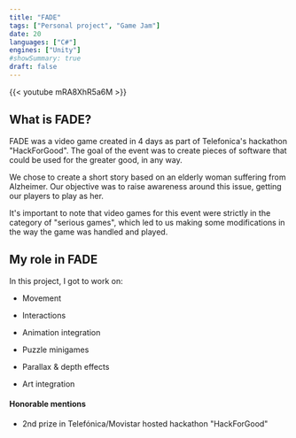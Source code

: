 ```yaml
---
title: "FADE"
tags: ["Personal project", "Game Jam"]
date: 20
languages: ["C#"]
engines: ["Unity"]
#showSummary: true
draft: false
---
```


{{< youtube mRA8XhR5a6M >}}

## What is FADE?
FADE was a video game created in 4 days as part of Telefonica's hackathon "HackForGood". The goal of the event was to create pieces of software that could be used for the greater good, in any way.

We chose to create a short story based on an elderly woman suffering from Alzheimer. Our objective was to raise awareness around this issue, getting our players to play as her.

It's important to note that video games for this event were strictly in the category of "serious games", which led to us making some modifications in the way the game was handled and played.

## My role in FADE

In this project, I got to work on:
​
 - Movement

 - Interactions

 - Animation integration

 - Puzzle minigames

 - Parallax & depth effects

 - Art integration

 #### Honorable mentions

 - 2nd prize in Telefónica/Movistar hosted hackathon "HackForGood"

